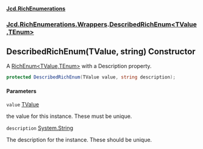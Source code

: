 #### [Jcd.RichEnumerations](index.md 'index')
### [Jcd.RichEnumerations.Wrappers](Jcd.RichEnumerations.Wrappers.md 'Jcd.RichEnumerations.Wrappers').[DescribedRichEnum&lt;TValue,TEnum&gt;](Jcd.RichEnumerations.Wrappers.DescribedRichEnum_TValue,TEnum_.md 'Jcd.RichEnumerations.Wrappers.DescribedRichEnum<TValue,TEnum>')

## DescribedRichEnum(TValue, string) Constructor

A [RichEnum&lt;TValue,TEnum&gt;](Jcd.RichEnumerations.RichEnum_TValue,TEnum_.md 'Jcd.RichEnumerations.RichEnum<TValue,TEnum>') with a Description property.

```csharp
protected DescribedRichEnum(TValue value, string description);
```
#### Parameters

<a name='Jcd.RichEnumerations.Wrappers.DescribedRichEnum_TValue,TEnum_.DescribedRichEnum(TValue,string).value'></a>

`value` [TValue](Jcd.RichEnumerations.Wrappers.DescribedRichEnum_TValue,TEnum_.md#Jcd.RichEnumerations.Wrappers.DescribedRichEnum_TValue,TEnum_.TValue 'Jcd.RichEnumerations.Wrappers.DescribedRichEnum<TValue,TEnum>.TValue')

the value for this instance. These must be unique.

<a name='Jcd.RichEnumerations.Wrappers.DescribedRichEnum_TValue,TEnum_.DescribedRichEnum(TValue,string).description'></a>

`description` [System.String](https://docs.microsoft.com/en-us/dotnet/api/System.String 'System.String')

The description for the instance. These should be unique.